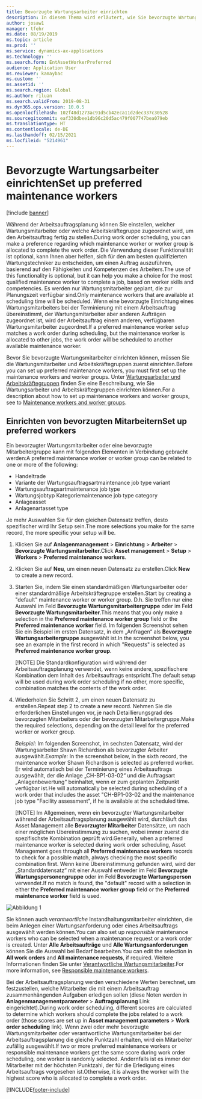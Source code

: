 ```yaml
---
title: Bevorzugte Wartungsarbeiter einrichten
description: In diesem Thema wird erläutert, wie Sie bevorzugte Wartungsmitarbeiter im Anlagenmanagement einrichten.
author: josaw1
manager: tfehr
ms.date: 08/19/2019
ms.topic: article
ms.prod: ''
ms.service: dynamics-ax-applications
ms.technology: ''
ms.search.form: EntAssetWorkerPreferred
audience: Application User
ms.reviewer: kamaybac
ms.custom: ''
ms.assetid: ''
ms.search.region: Global
ms.author: riluan
ms.search.validFrom: 2019-08-31
ms.dyn365.ops.version: 10.0.5
ms.openlocfilehash: 102f48d1273ac91d5cb42eca11d2dec337c30528
ms.sourcegitcommit: eaf330dbee1db96c20d5ac479f007747bea079eb
ms.translationtype: HT
ms.contentlocale: de-DE
ms.lasthandoff: 02/15/2021
ms.locfileid: "5214961"
---
```

# <a name="set-up-preferred-maintenance-workers"></a><span data-ttu-id="f3f95-103">Bevorzugte Wartungsarbeiter einrichten</span><span class="sxs-lookup"><span data-stu-id="f3f95-103">Set up preferred maintenance workers</span></span>

[!include [banner](../../includes/banner.md)]

 

<span data-ttu-id="f3f95-104">Während der Arbeitsauftragsplanung können Sie einstellen, welcher Wartungsmitarbeiter oder welche Arbeitskräftegruppe zugeordnet wird, um den Arbeitsauftrag fertig zu stellen.</span><span class="sxs-lookup"><span data-stu-id="f3f95-104">During work order scheduling, you can make a preference regarding which maintenance worker or worker group is allocated to complete the work order.</span></span> <span data-ttu-id="f3f95-105">Die Verwendung dieser Funktionalität ist optional, kann Ihnen aber helfen, sich für den am besten qualifizierten Wartungstechniker zu entscheiden, um einen Auftrag auszuführen, basierend auf den Fähigkeiten und Kompetenzen des Arbeiters.</span><span class="sxs-lookup"><span data-stu-id="f3f95-105">The use of this functionality is optional, but it can help you make a choice for the most qualified maintenance worker to complete a job, based on worker skills and competencies.</span></span> <span data-ttu-id="f3f95-106">Es werden nur Wartungsmitarbeiter geplant, die zur Planungszeit verfügbar sind.</span><span class="sxs-lookup"><span data-stu-id="f3f95-106">Only maintenance workers that are available at scheduling time will be scheduled.</span></span> <span data-ttu-id="f3f95-107">Wenn eine bevorzugte Einrichtung eines Wartungsmitarbeiters bei der Terminierung mit einem Arbeitsauftrag übereinstimmt, der Wartungsmitarbeiter aber anderen Aufträgen zugeordnet ist, wird der Arbeitsauftrag einem anderen, verfügbaren Wartungsmitarbeiter zugeordnet.</span><span class="sxs-lookup"><span data-stu-id="f3f95-107">If a preferred maintenance worker setup matches a work order during scheduling, but the maintenance worker is allocated to other jobs, the work order will be scheduled to another available maintenance worker.</span></span>

<span data-ttu-id="f3f95-108">Bevor Sie bevorzugte Wartungsmitarbeiter einrichten können, müssen Sie die Wartungsmitarbeiter und Arbeitskräftegruppen zuerst einrichten.</span><span class="sxs-lookup"><span data-stu-id="f3f95-108">Before you can set up preferred maintenance workers, you must first set up the maintenance workers and worker groups.</span></span> <span data-ttu-id="f3f95-109">Unter [Wartungsarbeiter und Arbeitskräftegruppen](../setup-for-objects/workers-and-worker-groups.md) finden Sie eine Beschreibung, wie Sie Wartungsarbeiter und Arbeitskräftegruppen einrichten können.</span><span class="sxs-lookup"><span data-stu-id="f3f95-109">For a description about how to set up maintenance workers and worker groups, see to [Maintenance workers and worker groups](../setup-for-objects/workers-and-worker-groups.md).</span></span>

## <a name="set-up-preferred-workers"></a><span data-ttu-id="f3f95-110">Einrichten von bevorzugten Mitarbeitern</span><span class="sxs-lookup"><span data-stu-id="f3f95-110">Set up preferred workers</span></span>

<span data-ttu-id="f3f95-111">Ein bevorzugter Wartungsmitarbeiter oder eine bevorzugte Mitarbeitergruppe kann mit folgenden Elementen in Verbindung gebracht werden:</span><span class="sxs-lookup"><span data-stu-id="f3f95-111">A preferred maintenance worker or worker group can be related to one or more of the following:</span></span>

- <span data-ttu-id="f3f95-112">Handel</span><span class="sxs-lookup"><span data-stu-id="f3f95-112">trade</span></span>  
- <span data-ttu-id="f3f95-113">Variante der Wartungsauftragsart</span><span class="sxs-lookup"><span data-stu-id="f3f95-113">maintenance job type variant</span></span>  
- <span data-ttu-id="f3f95-114">Wartungsauftragsart</span><span class="sxs-lookup"><span data-stu-id="f3f95-114">maintenance job type</span></span>  
- <span data-ttu-id="f3f95-115">Wartungsjobtyp Kategorie</span><span class="sxs-lookup"><span data-stu-id="f3f95-115">maintenance job type category</span></span>  
- <span data-ttu-id="f3f95-116">Anlage</span><span class="sxs-lookup"><span data-stu-id="f3f95-116">asset</span></span>  
- <span data-ttu-id="f3f95-117">Anlagenart</span><span class="sxs-lookup"><span data-stu-id="f3f95-117">asset type</span></span>  

<span data-ttu-id="f3f95-118">Je mehr Auswahlen Sie für den gleichen Datensatz treffen, desto spezifischer wird Ihr Setup sein.</span><span class="sxs-lookup"><span data-stu-id="f3f95-118">The more selections you make for the same record, the more specific your setup will be.</span></span>

1. <span data-ttu-id="f3f95-119">Klicken Sie auf **Anlagenmanagement** > **Einrichtung** > **Arbeiter** > **Bevorzugte Wartungsmitarbeiter**.</span><span class="sxs-lookup"><span data-stu-id="f3f95-119">Click **Asset management** > **Setup** > **Workers** > **Preferred maintenance workers**.</span></span>

2. <span data-ttu-id="f3f95-120">Klicken Sie auf **Neu**, um einen neuen Datensatz zu erstellen.</span><span class="sxs-lookup"><span data-stu-id="f3f95-120">Click **New** to create a new record.</span></span>

3. <span data-ttu-id="f3f95-121">Starten Sie, indem Sie einen standardmäßigen Wartungsarbeiter oder einer standardmäßige Arbeitskräftegruppe erstellen.</span><span class="sxs-lookup"><span data-stu-id="f3f95-121">Start by creating a "default" maintenance worker or worker group.</span></span> <span data-ttu-id="f3f95-122">D.h. Sie treffen nur eine Auswahl im Feld **Bevorzugte Wartungsmitarbeitergruppe** oder im Feld **Bevorzugte Wartungsmitarbeiter**.</span><span class="sxs-lookup"><span data-stu-id="f3f95-122">This means that you only make a selection in the **Preferred maintenance worker group** field or the **Preferred maintenance worker** field.</span></span> <span data-ttu-id="f3f95-123">Im folgenden Screenshot sehen Sie ein Beispiel im ersten Datensatz, in dem „Anfragen“ als **Bevorzugte Wartungsarbeitergruppe** ausgewählt ist.</span><span class="sxs-lookup"><span data-stu-id="f3f95-123">In the screenshot below, you see an example in the first record in which "Requests" is selected as **Preferred maintenance worker group**.</span></span>

    [!NOTE] <span data-ttu-id="f3f95-124">Die Standardkonfiguration wird während der Arbeitsauftragsplanung verwendet, wenn keine andere, spezifischere Kombination dem Inhalt des Arbeitsauftrags entspricht.</span><span class="sxs-lookup"><span data-stu-id="f3f95-124">The default setup will be used during work order scheduling if no other, more specific, combination matches the contents of the work order.</span></span>

4. <span data-ttu-id="f3f95-125">Wiederholen Sie Schritt 2, um einen neuen Datensatz zu erstellen.</span><span class="sxs-lookup"><span data-stu-id="f3f95-125">Repeat step 2 to create a new record.</span></span> <span data-ttu-id="f3f95-126">Nehmen Sie die erforderlichen Einstellungen vor, je nach Detaillierungsgrad des bevorzugten Mitarbeiters oder der bevorzugten Mitarbeitergruppe.</span><span class="sxs-lookup"><span data-stu-id="f3f95-126">Make the required selections, depending on the detail level for the preferred worker or worker group.</span></span> 

    <span data-ttu-id="f3f95-127">*Beispiel:* Im folgenden Screenshot, im sechsten Datensatz, wird der Wartungsarbeiter Shawn Richardson als bevorzugter Arbeiter ausgewählt.</span><span class="sxs-lookup"><span data-stu-id="f3f95-127">*Example:* In the screenshot below, in the sixth record, the maintenance worker Shawn Richardson is selected as preferred worker.</span></span> <span data-ttu-id="f3f95-128">Er wird automatisch bei der Terminierung eines Arbeitsauftrags ausgewählt, der die Anlage „CH-BP1-03-02“ und die Auftragsart „Anlagenbewertung“ beinhaltet, wenn er zum geplanten Zeitpunkt verfügbar ist.</span><span class="sxs-lookup"><span data-stu-id="f3f95-128">He will automatically be selected during scheduling of a work order that includes the asset "CH-BP1-03-02 and the maintenance job type "Facility assessment", if he is available at the scheduled time.</span></span>

    [!NOTE] <span data-ttu-id="f3f95-129">Im Allgemeinen, wenn ein bevorzugter Wartungsmitarbeiter während der Arbeitsauftragsplanung ausgewählt wird, durchläuft das Asset Management alle **Bevorzugter Mitarbeiter** Datensätze, um nach einer möglichen Übereinstimmung zu suchen, wobei immer zuerst die spezifischste Kombination geprüft wird.</span><span class="sxs-lookup"><span data-stu-id="f3f95-129">Generally, when a preferred maintenance worker is selected during work order scheduling, Asset Management goes through all **Preferred maintenance workers** records to check for a possible match, always checking the most specific combination first.</span></span> <span data-ttu-id="f3f95-130">Wenn keine Übereinstimmung gefunden wird, wird der „Standarddatensatz“ mit einer Auswahl entweder im Feld **Bevorzugte Wartungspersonengruppe** oder im Feld **Bevorzugte Wartungsperson** verwendet.</span><span class="sxs-lookup"><span data-stu-id="f3f95-130">If no match is found, the "default" record with a selection in either the **Preferred maintenance worker group** field or the **Preferred maintenance worker** field is used.</span></span>

![Abbildung 1](media/02-work-order-scheduling.png)

<span data-ttu-id="f3f95-132">Sie können auch *verantwortliche* Instandhaltungsmitarbeiter einrichten, die beim Anlegen einer Wartungsanforderung oder eines Arbeitsauftrags ausgewählt werden können.</span><span class="sxs-lookup"><span data-stu-id="f3f95-132">You can also set up *responsible* maintenance workers who can be selected when a maintenance request or a work order is created.</span></span> <span data-ttu-id="f3f95-133">Unter **Alle Arbeitsaufträge** und **Alle Wartungsanforderungen** können Sie die Auswahl bei Bedarf bearbeiten.</span><span class="sxs-lookup"><span data-stu-id="f3f95-133">You can edit the selection in **All work orders** and **All maintenance requests**, if required.</span></span> <span data-ttu-id="f3f95-134">Weitere Informationen finden Sie unter [Verantwortliche Wartungsmitarbeiter](../setup-for-maintenance-requests/responsible-workers.md).</span><span class="sxs-lookup"><span data-stu-id="f3f95-134">For more information, see [Responsible maintenance workers](../setup-for-maintenance-requests/responsible-workers.md).</span></span>

<span data-ttu-id="f3f95-135">Bei der Arbeitsauftragsplanung werden verschiedene Werten berechnet, um festzustellen, welche Mitarbeiter die mit einem Arbeitsauftrag zusammenhängenden Aufgaben erledigen sollen (diese Noten werden in **Anlagenmanagementparameter** > **Auftragsplanung** Link eingerichtet).</span><span class="sxs-lookup"><span data-stu-id="f3f95-135">During work order scheduling, different scores are calculated to determine which workers should complete the jobs related to a work order (those scores are set up in **Asset management parameters** > **Work order scheduling** link).</span></span> <span data-ttu-id="f3f95-136">Wenn zwei oder mehr bevorzugte Wartungsmitarbeiter oder verantwortliche Wartungsmitarbeiter bei der Arbeitsauftragsplanung die gleiche Punktzahl erhalten, wird ein Mitarbeiter zufällig ausgewählt.</span><span class="sxs-lookup"><span data-stu-id="f3f95-136">If two or more preferred maintenance workers or responsible maintenance workers get the same score during work order scheduling, one worker is randomly selected.</span></span> <span data-ttu-id="f3f95-137">Andernfalls ist es immer der Mitarbeiter mit der höchsten Punktzahl, der für die Erledigung eines Arbeitsauftrags vorgesehen ist.</span><span class="sxs-lookup"><span data-stu-id="f3f95-137">Otherwise, it is always the worker with the highest score who is allocated to complete a work order.</span></span>



[!INCLUDE[footer-include](../../../includes/footer-banner.md)]